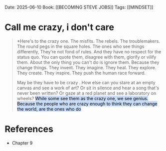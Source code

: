 Date: 2025-06-10
Book: [[BECOMING STEVE JOBS]]
Tags: [[MINDSET]] 
#

# Call me crazy, i don't care

> *Here's to the crazy one. The misfits. The rebels. The troublemakers. The round pegs in the square holes.
> The ones who see things differently, They're not fond of rules. And they have no respect for the status quo.
> You can quote them, disagree with them, glorify or vilify them.  About the only thing you can't  do is ignore them.
> Because they change things. They invent. They imagine. They heal. They explore. They create. They inspire. They push
> the human race forward.
> 
> May be they have to be crazy .
> How else can you stare at an empty canvas and see a work of art? Or sit in silence and hear a song that's never been written?
> Or gaze at a red planet and see a laboratory on wheels?
> <mark style="background: #ADCCFFA6;">While some see them as the crazy one, we see genius. Because the people who are crazy enough to think they can 
 change the world, are the ones who do</mark>
# References 
- Chapter 9